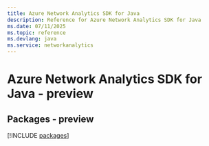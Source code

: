 ```yaml
---
title: Azure Network Analytics SDK for Java
description: Reference for Azure Network Analytics SDK for Java
ms.date: 07/11/2025
ms.topic: reference
ms.devlang: java
ms.service: networkanalytics
---
```

# Azure Network Analytics SDK for Java - preview
## Packages - preview
[!INCLUDE [packages](network-analytics-index.md)]